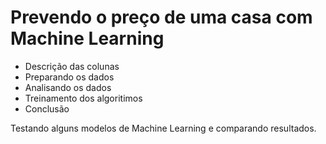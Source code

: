 # Prevendo o preço de uma casa com Machine Learning

- Descrição das colunas
- Preparando os dados
- Analisando os dados
- Treinamento dos algoritimos
- Conclusão


Testando alguns modelos de Machine Learning e comparando resultados.
